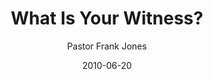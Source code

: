 ---
lunr: "true"
title: "What Is Your Witness?"
author: "Pastor Frank Jones"
postDate: "06-20-2010"
date: 2010-06-20
category: "sermons"
slug: "2010/06/WhatIsYourWitness"
icon: microphone
audioLink: "WhatIsYourWitness"
tags: [witness]
mp3: "WhatIsYourWitness/06202010.mp3"
ogg: "WhatIsYourWitness/06202010.ogg"
linkurl: "https://archive.org/download/WhatIsYourWitness/WhatIsYourWitness_files.xml"
ipath: "https://archive.org/download/WhatIsYourWitness/06202010.mp3"
layout: sermon.html
---